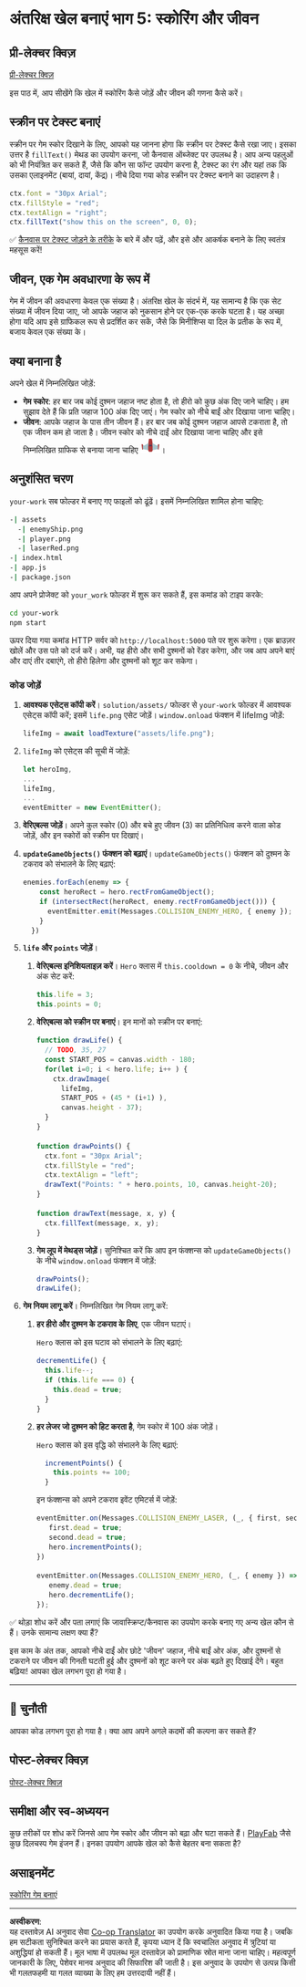 <!--
CO_OP_TRANSLATOR_METADATA:
{
  "original_hash": "adda95e02afa3fbee67b6e385b1109e1",
  "translation_date": "2025-08-29T15:55:20+00:00",
  "source_file": "6-space-game/5-keeping-score/README.md",
  "language_code": "hi"
}
-->
# अंतरिक्ष खेल बनाएं भाग 5: स्कोरिंग और जीवन

## प्री-लेक्चर क्विज़

[प्री-लेक्चर क्विज़](https://ff-quizzes.netlify.app/web/quiz/37)

इस पाठ में, आप सीखेंगे कि खेल में स्कोरिंग कैसे जोड़ें और जीवन की गणना कैसे करें।

## स्क्रीन पर टेक्स्ट बनाएं

स्क्रीन पर गेम स्कोर दिखाने के लिए, आपको यह जानना होगा कि स्क्रीन पर टेक्स्ट कैसे रखा जाए। इसका उत्तर है `fillText()` मेथड का उपयोग करना, जो कैनवास ऑब्जेक्ट पर उपलब्ध है। आप अन्य पहलुओं को भी नियंत्रित कर सकते हैं, जैसे कि कौन सा फॉन्ट उपयोग करना है, टेक्स्ट का रंग और यहां तक कि उसका एलाइनमेंट (बायां, दायां, केंद्र)। नीचे दिया गया कोड स्क्रीन पर टेक्स्ट बनाने का उदाहरण है।

```javascript
ctx.font = "30px Arial";
ctx.fillStyle = "red";
ctx.textAlign = "right";
ctx.fillText("show this on the screen", 0, 0);
```

✅ [कैनवास पर टेक्स्ट जोड़ने के तरीके](https://developer.mozilla.org/docs/Web/API/Canvas_API/Tutorial/Drawing_text) के बारे में और पढ़ें, और इसे और आकर्षक बनाने के लिए स्वतंत्र महसूस करें!

## जीवन, एक गेम अवधारणा के रूप में

गेम में जीवन की अवधारणा केवल एक संख्या है। अंतरिक्ष खेल के संदर्भ में, यह सामान्य है कि एक सेट संख्या में जीवन दिया जाए, जो आपके जहाज को नुकसान होने पर एक-एक करके घटता है। यह अच्छा होगा यदि आप इसे ग्राफिकल रूप से प्रदर्शित कर सकें, जैसे कि मिनीशिप्स या दिल के प्रतीक के रूप में, बजाय केवल एक संख्या के।

## क्या बनाना है

अपने खेल में निम्नलिखित जोड़ें:

- **गेम स्कोर**: हर बार जब कोई दुश्मन जहाज नष्ट होता है, तो हीरो को कुछ अंक दिए जाने चाहिए। हम सुझाव देते हैं कि प्रति जहाज 100 अंक दिए जाएं। गेम स्कोर को नीचे बाईं ओर दिखाया जाना चाहिए।
- **जीवन**: आपके जहाज के पास तीन जीवन हैं। हर बार जब कोई दुश्मन जहाज आपसे टकराता है, तो एक जीवन कम हो जाता है। जीवन स्कोर को नीचे दाईं ओर दिखाया जाना चाहिए और इसे निम्नलिखित ग्राफिक से बनाया जाना चाहिए ![जीवन छवि](../../../../translated_images/life.6fb9f50d53ee0413cd91aa411f7c296e10a1a6de5c4a4197c718b49bf7d63ebf.hi.png)।

## अनुशंसित चरण

`your-work` सब फोल्डर में बनाए गए फाइलों को ढूंढें। इसमें निम्नलिखित शामिल होना चाहिए:

```bash
-| assets
  -| enemyShip.png
  -| player.png
  -| laserRed.png
-| index.html
-| app.js
-| package.json
```

आप अपने प्रोजेक्ट को `your_work` फोल्डर में शुरू कर सकते हैं, इस कमांड को टाइप करके:

```bash
cd your-work
npm start
```

ऊपर दिया गया कमांड HTTP सर्वर को `http://localhost:5000` पते पर शुरू करेगा। एक ब्राउज़र खोलें और उस पते को दर्ज करें। अभी, यह हीरो और सभी दुश्मनों को रेंडर करेगा, और जब आप अपने बाएं और दाएं तीर दबाएंगे, तो हीरो हिलेगा और दुश्मनों को शूट कर सकेगा।

### कोड जोड़ें

1. **आवश्यक एसेट्स कॉपी करें**। `solution/assets/` फोल्डर से `your-work` फोल्डर में आवश्यक एसेट्स कॉपी करें; इसमें `life.png` एसेट जोड़ें। `window.onload` फंक्शन में lifeImg जोड़ें:

    ```javascript
    lifeImg = await loadTexture("assets/life.png");
    ```

1. `lifeImg` को एसेट्स की सूची में जोड़ें:

    ```javascript
    let heroImg,
    ...
    lifeImg,
    ...
    eventEmitter = new EventEmitter();
    ```
  
2. **वेरिएबल्स जोड़ें**। अपने कुल स्कोर (0) और बचे हुए जीवन (3) का प्रतिनिधित्व करने वाला कोड जोड़ें, और इन स्कोरों को स्क्रीन पर दिखाएं।

3. **`updateGameObjects()` फंक्शन को बढ़ाएं**। `updateGameObjects()` फंक्शन को दुश्मन के टकराव को संभालने के लिए बढ़ाएं:

    ```javascript
    enemies.forEach(enemy => {
        const heroRect = hero.rectFromGameObject();
        if (intersectRect(heroRect, enemy.rectFromGameObject())) {
          eventEmitter.emit(Messages.COLLISION_ENEMY_HERO, { enemy });
        }
      })
    ```

4. **`life` और `points` जोड़ें**। 
   1. **वेरिएबल्स इनिशियलाइज़ करें**। `Hero` क्लास में `this.cooldown = 0` के नीचे, जीवन और अंक सेट करें:

        ```javascript
        this.life = 3;
        this.points = 0;
        ```

   1. **वेरिएबल्स को स्क्रीन पर बनाएं**। इन मानों को स्क्रीन पर बनाएं:

        ```javascript
        function drawLife() {
          // TODO, 35, 27
          const START_POS = canvas.width - 180;
          for(let i=0; i < hero.life; i++ ) {
            ctx.drawImage(
              lifeImg, 
              START_POS + (45 * (i+1) ), 
              canvas.height - 37);
          }
        }
        
        function drawPoints() {
          ctx.font = "30px Arial";
          ctx.fillStyle = "red";
          ctx.textAlign = "left";
          drawText("Points: " + hero.points, 10, canvas.height-20);
        }
        
        function drawText(message, x, y) {
          ctx.fillText(message, x, y);
        }

        ```

   1. **गेम लूप में मेथड्स जोड़ें**। सुनिश्चित करें कि आप इन फंक्शन्स को `updateGameObjects()` के नीचे `window.onload` फंक्शन में जोड़ें:

        ```javascript
        drawPoints();
        drawLife();
        ```

1. **गेम नियम लागू करें**। निम्नलिखित गेम नियम लागू करें:

   1. **हर हीरो और दुश्मन के टकराव के लिए**, एक जीवन घटाएं।
   
      `Hero` क्लास को इस घटाव को संभालने के लिए बढ़ाएं:

        ```javascript
        decrementLife() {
          this.life--;
          if (this.life === 0) {
            this.dead = true;
          }
        }
        ```

   2. **हर लेजर जो दुश्मन को हिट करता है**, गेम स्कोर में 100 अंक जोड़ें।

      `Hero` क्लास को इस वृद्धि को संभालने के लिए बढ़ाएं:
    
        ```javascript
          incrementPoints() {
            this.points += 100;
          }
        ```

        इन फंक्शन्स को अपने टकराव इवेंट एमिटर्स में जोड़ें:

        ```javascript
        eventEmitter.on(Messages.COLLISION_ENEMY_LASER, (_, { first, second }) => {
           first.dead = true;
           second.dead = true;
           hero.incrementPoints();
        })

        eventEmitter.on(Messages.COLLISION_ENEMY_HERO, (_, { enemy }) => {
           enemy.dead = true;
           hero.decrementLife();
        });
        ```

✅ थोड़ा शोध करें और पता लगाएं कि जावास्क्रिप्ट/कैनवास का उपयोग करके बनाए गए अन्य खेल कौन से हैं। उनके सामान्य लक्षण क्या हैं?

इस काम के अंत तक, आपको नीचे दाईं ओर छोटे 'जीवन' जहाज, नीचे बाईं ओर अंक, और दुश्मनों से टकराने पर जीवन की गिनती घटती हुई और दुश्मनों को शूट करने पर अंक बढ़ते हुए दिखाई देंगे। बहुत बढ़िया! आपका खेल लगभग पूरा हो गया है।

---

## 🚀 चुनौती

आपका कोड लगभग पूरा हो गया है। क्या आप अपने अगले कदमों की कल्पना कर सकते हैं?

## पोस्ट-लेक्चर क्विज़

[पोस्ट-लेक्चर क्विज़](https://ff-quizzes.netlify.app/web/quiz/38)

## समीक्षा और स्व-अध्ययन

कुछ तरीकों पर शोध करें जिनसे आप गेम स्कोर और जीवन को बढ़ा और घटा सकते हैं। [PlayFab](https://playfab.com) जैसे कुछ दिलचस्प गेम इंजन हैं। इनका उपयोग आपके खेल को कैसे बेहतर बना सकता है?

## असाइनमेंट

[स्कोरिंग गेम बनाएं](assignment.md)

---

**अस्वीकरण**:  
यह दस्तावेज़ AI अनुवाद सेवा [Co-op Translator](https://github.com/Azure/co-op-translator) का उपयोग करके अनुवादित किया गया है। जबकि हम सटीकता सुनिश्चित करने का प्रयास करते हैं, कृपया ध्यान दें कि स्वचालित अनुवाद में त्रुटियां या अशुद्धियां हो सकती हैं। मूल भाषा में उपलब्ध मूल दस्तावेज़ को प्रामाणिक स्रोत माना जाना चाहिए। महत्वपूर्ण जानकारी के लिए, पेशेवर मानव अनुवाद की सिफारिश की जाती है। इस अनुवाद के उपयोग से उत्पन्न किसी भी गलतफहमी या गलत व्याख्या के लिए हम उत्तरदायी नहीं हैं।